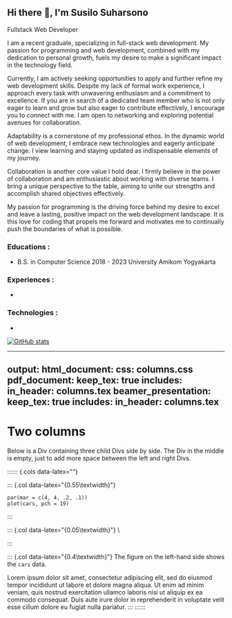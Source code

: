## Hi there 👋, I'm Susilo Suharsono
Fullstack Web Developer

I am a recent graduate, specializing in full-stack web development. My passion for programming and web development, combined with my dedication to personal growth, fuels my desire to make a significant impact in the technology field.

Currently, I am actively seeking opportunities to apply and further refine my web development skills. Despite my lack of formal work experience, I approach every task with unwavering enthusiasm and a commitment to excellence. If you are in search of a dedicated team member who is not only eager to learn and grow but also eager to contribute effectively, I encourage you to connect with me. I am open to networking and exploring potential avenues for collaboration.

Adaptability is a cornerstone of my professional ethos. In the dynamic world of web development, I embrace new technologies and eagerly anticipate change. I view learning and staying updated as indispensable elements of my journey.

Collaboration is another core value I hold dear. I firmly believe in the power of collaboration and am enthusiastic about working with diverse teams. I bring a unique perspective to the table, aiming to unite our strengths and accomplish shared objectives effectively.

My passion for programming is the driving force behind my desire to excel and leave a lasting, positive impact on the web development landscape. It is this love for coding that propels me forward and motivates me to continually push the boundaries of what is possible.

### Educations :
- B.S. in Computer Science
  2018 - 2023
  University Amikom Yogyakarta
  
### Experiences :
-

### Technologies :
-

[![GitHub stats](https://github-readme-stats.vercel.app/api?username=susilo001&show_icons=true&theme=dracula)](https://github.com/susilo001/github-readme-stats) 

---
output:
  html_document: 
    css: columns.css
  pdf_document: 
    keep_tex: true
    includes:
      in_header: columns.tex
  beamer_presentation: 
    keep_tex: true
    includes:
      in_header: columns.tex
---

# Two columns

Below is a Div containing three child Divs side by side. The Div
in the middle is empty, just to add more space between the left
and right Divs.

:::::: {.cols data-latex=""}

::: {.col data-latex="{0.55\textwidth}"}
```{r, echo=FALSE, fig.width=5, fig.height=4}
par(mar = c(4, 4, .2, .1))
plot(cars, pch = 19)
```
:::

::: {.col data-latex="{0.05\textwidth}"}
\ 
<!-- an empty Div (with a white space), serving as
a column separator -->
:::

::: {.col data-latex="{0.4\textwidth}"}
The figure on the left-hand side shows the `cars` data.

Lorem ipsum dolor sit amet, consectetur adipiscing elit, sed do
eiusmod tempor incididunt ut labore et dolore magna aliqua. Ut
enim ad minim veniam, quis nostrud exercitation ullamco laboris
nisi ut aliquip ex ea commodo consequat. Duis aute irure dolor
in reprehenderit in voluptate velit esse cillum dolore eu fugiat
nulla pariatur.
:::
::::::


